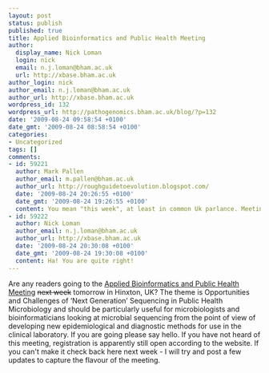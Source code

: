 ```yaml
---
layout: post
status: publish
published: true
title: Applied Bioinformatics and Public Health Meeting
author:
  display_name: Nick Loman
  login: nick
  email: n.j.loman@bham.ac.uk
  url: http://xbase.bham.ac.uk
author_login: nick
author_email: n.j.loman@bham.ac.uk
author_url: http://xbase.bham.ac.uk
wordpress_id: 132
wordpress_url: http://pathogenomics.bham.ac.uk/blog/?p=132
date: '2009-08-24 09:58:54 +0100'
date_gmt: '2009-08-24 08:58:54 +0100'
categories:
- Uncategorized
tags: []
comments:
- id: 59221
  author: Mark Pallen
  author_email: m.pallen@bham.ac.uk
  author_url: http://roughguidetoevolution.blogspot.com/
  date: '2009-08-24 20:26:55 +0100'
  date_gmt: '2009-08-24 19:26:55 +0100'
  content: You mean "this week", at least in common Uk parlance. Meeting starts tomorrow!
- id: 59222
  author: Nick Loman
  author_email: n.j.loman@bham.ac.uk
  author_url: http://xbase.bham.ac.uk
  date: '2009-08-24 20:30:08 +0100'
  date_gmt: '2009-08-24 19:30:08 +0100'
  content: Ha! You are quite right!
---
```

<p>Are any readers going to the <a href="https://registration.hinxton.wellcome.ac.uk/display_info.asp?id=121">Applied Bioinformatics and Public Health Meeting</a> <span style="text-decoration: line-through;">next week</span> tomorrow in Hinxton, UK? The theme is Opportunities and Challenges of ‘Next Generation’ Sequencing in Public Health Microbiology and should be particularly useful for microbiologists and bioinformaticians looking at microbial sequencing from the point of view of developing new epidemiological and diagnostic methods for use in the clinical laboratory. If you are going please say hello. If you have not heard of this meeting, registration is apparently still open according to the website. If you can't make it check back here next week - I will try and post a few updates to capture the flavour of the meeting.</p>
